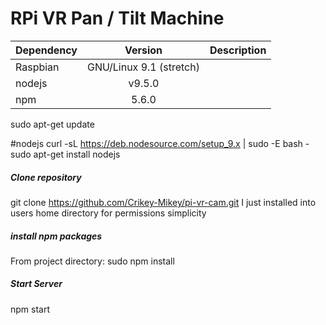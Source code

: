 
# RPi VR Pan / Tilt Machine

| Dependency | Version                   | Description                           |
| ---------- |:-------------------------:| -------------------------------------:|
| Raspbian   | GNU/Linux 9.1 (stretch)   |                                       |
| nodejs     | v9.5.0                    |                                       |
| npm        | 5.6.0                     |                                       |


sudo apt-get update

#nodejs
curl -sL https://deb.nodesource.com/setup_9.x | sudo -E bash -
sudo apt-get install nodejs

##### Clone repository 
git clone https://github.com/Crikey-Mikey/pi-vr-cam.git
I just installed into users home directory for permissions simplicity

##### install npm packages
From project directory:
sudo npm install

##### Start Server
npm start